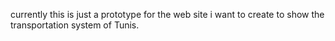 currently this is just a prototype for the web site i want to create to show the transportation system of Tunis.